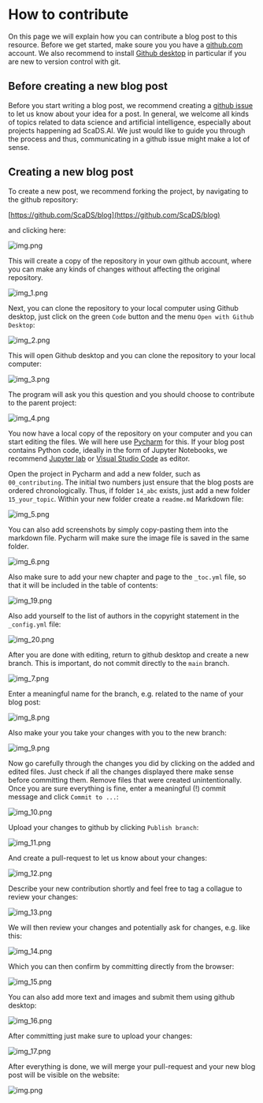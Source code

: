 # How to contribute

On this page we will explain how you can contribute a blog post to this resource. 
Before we get started, make soure you you have a [github.com](https://github.com) account. 
We also recommend to install [Github desktop](https://desktop.github.com/) in particular if you are new to version control with git.

## Before creating a new blog post

Before you start writing a blog post, we recommend creating a [github issue](https://github.com/ScaDS/blog/issues/new) to let us know about your idea for a post. 
In general, we welcome all kinds of topics related to data science and artificial intelligence, especially about projects happening ad ScaDS.AI. 
We just would like to guide you through the process and thus, communicating in a github issue might make a lot of sense.

## Creating a new blog post

To create a new post, we recommend forking the project, by navigating to the github repository:

[https://github.com/ScaDS/blog](https://github.com/ScaDS/blog)

and clicking here:

![img.png](img.png)

This will create a copy of the repository in your own github account, where you can make any kinds of changes without affecting the original repository.

![img_1.png](img_1.png)

Next, you can clone the repository to your local computer using Github desktop, just click on the green `Code` button and the menu `Open with Github Desktop`:

![img_2.png](img_2.png)

This will open Github desktop and you can clone the repository to your local computer:

![img_3.png](img_3.png)

The program will ask you this question and you should choose to contribute to the parent project:

![img_4.png](img_4.png)

You now have a local copy of the repository on your computer and you can start editing the files.
We will here use [Pycharm](https://www.jetbrains.com/pycharm/) for this. If your blog post contains Python code, ideally in the form of Jupyter Notebooks, we recommend [Jupyter lab](https://jupyter.org/) or [Visual Studio Code](https://code.visualstudio.com/) as editor.

Open the project in Pycharm and add a new folder, such as `00_contributing`. The initial two numbers just ensure that the blog posts are ordered chronologically. Thus, if folder `14_abc` exists, just add a new folder `15_your_topic`. 
Within your new folder create a `readme.md` Markdown file:

![img_5.png](img_5.png)

You can also add screenshots by simply copy-pasting them into the markdown file. 
Pycharm will make sure the image file is saved in the same folder.

![img_6.png](img_6.png)

Also make sure to add your new chapter and page to the `_toc.yml` file, so that it will be included in the table of contents:

![img_19.png](img_19.png)

Also add yourself to the list of authors in the copyright statement in the `_config.yml` file:

![img_20.png](img_20.png)

After you are done with editing, return to github desktop and create a new branch. 
This is important, do not commit directly to the `main` branch.

![img_7.png](img_7.png)

Enter a meaningful name for the branch, e.g. related to the name of your blog post:

![img_8.png](img_8.png)

Also make your you take your changes with you to the new branch:

![img_9.png](img_9.png)

Now go carefully through the changes you did by clicking on the added and edited files.
Just check if all the changes displayed there make sense before committing them.
Remove files that were created unintentionally.
Once you are sure everything is fine, enter a meaningful (!) commit message and click `Commit to ...`:

![img_10.png](img_10.png)

Upload your changes to github by clicking `Publish branch`:

![img_11.png](img_11.png)

And create a pull-request to let us know about your changes:

![img_12.png](img_12.png)

Describe your new contribution shortly and feel free to tag a collague to review your changes:

![img_13.png](img_13.png)

We will then review your changes and potentially ask for changes, e.g. like this:

![img_14.png](img_14.png)

Which you can then confirm by committing directly from the browser:

![img_15.png](img_15.png)

You can also add more text and images and submit them using github desktop:

![img_16.png](img_16.png)

After committing just make sure to upload your changes:

![img_17.png](img_17.png)

After everything is done, we will merge your pull-request and your new blog post will be visible on the website:

![img.png](img_18.png)

